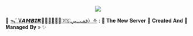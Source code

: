 <p align="center"><a href="https://t.me/iamkaal"><img src="https://telegra.ph/file/853b70b24f39482c95c4e.jpg"></a></p>

🥀 [ᯓ˹ 𝐕𝘼𝙈𝘽𝙄𝙍𖣥⃟⃟⃟⃟⃟🇵🇸فمـبــيرـ͢）⛧](https://t.me/XxlllllllllllllllllllllllllllxX) : 🍁 𝐓𝐡𝐞 𝐍𝐞𝐰 𝐒𝐞𝐫𝐯𝐞𝐫 📡
𝐂𝐫𝐞𝐚𝐭𝐞𝐝 𝐀𝐧𝐝 💞 𝐌𝐚𝐧𝐚𝐠𝐞𝐝 𝐁𝐲 » [](https://t.me/XxvprxX) ✨
